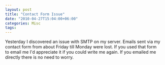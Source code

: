 ```yaml
---
layout: post
title: "Contact Form Issue"
date: "2010-04-27T15:04:00+06:00"
categories: Misc 
tags: 
---
```


Yesterday I discovered an issue with SMTP on my server. Emails sent via my contact form from about Friday till Monday were lost. If you used that form to email me I'd appreciate it if you could write me again. If you emailed me directly there is no need to worry.